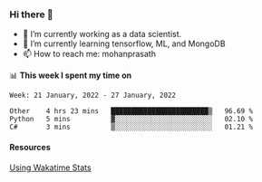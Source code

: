 ### Hi there 👋

- 🔭 I’m currently working as a data scientist.
- 🌱 I’m currently learning tensorflow, ML, and MongoDB
- 📫 How to reach me: mohanprasath

📊 **This week I spent my time on**
<!--START_SECTION:waka-->
```text
Week: 21 January, 2022 - 27 January, 2022

Other    4 hrs 23 mins   ████████████████████████▒   96.69 % 
Python   5 mins          ▓░░░░░░░░░░░░░░░░░░░░░░░░   02.10 % 
C#       3 mins          ▒░░░░░░░░░░░░░░░░░░░░░░░░   01.21 % 
```
<!--END_SECTION:waka-->

#### Resources
[Using Wakatime Stats](https://github.com/marketplace/actions/waka-readme)
